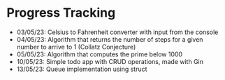 # Progress Tracking

- 03/05/23: Celsius to Fahrenheit converter with input from the console
- 04/05/23: Algorithm that returns the number of steps for a given number to arrive to 1 (Collatz Conjecture)
- 05/05/23: Algorithm that computes the prime below 1000
- 10/05/23: Simple todo app with CRUD operations, made with Gin
- 13/05/23: Queue implementation using struct
